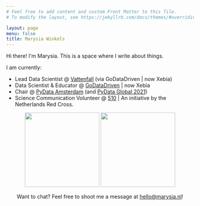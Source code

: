 ```yaml
---
# Feel free to add content and custom Front Matter to this file.
# To modify the layout, see https://jekyllrb.com/docs/themes/#overriding-theme-defaults

layout: page
menu: false
title: Marysia Winkels
---
```



Hi there! I'm Marysia. This is a space where I write about things. 

I am currently: 
* Lead Data Scientist @ [Vattenfall](https://vattenfall.com) (via GoDataDriven \| now Xebia)
* Data Scientist & Educator @ [GoDataDriven](https://godatadriven.com) \| now Xebia
* Chair @ [PyData Amsterdam](http://amsterdam.pydata.org) (and [PyData Global 2021](https://pydata.org/global2021/))
* Science Communication Volunteer @ [510](https://510.global) \| An initiative by the Netherlands Red Cross.

<center> 
<p>
  <img src="../assets/misc/dogsds-round.png" height="200" />
  <img src="../assets/misc/vhto-round.png" height="200" /> 
</p>
</center>


<!--![](../assets/dogsds-round.png)

![](../assets/vhto-round.png) -->

<center> 
Want to chat? Feel free to shoot me a message at <a href="mailto:hello@marysia.nl">hello@marysia.nl</a>!
</center>

